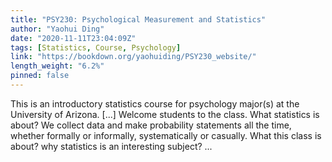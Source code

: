 ```yaml
---
title: "PSY230: Psychological Measurement and Statistics"
author: "Yaohui Ding"
date: "2020-11-11T23:04:09Z"
tags: [Statistics, Course, Psychology]
link: "https://bookdown.org/yaohuiding/PSY230_website/"
length_weight: "6.2%"
pinned: false
---
```


This is an introductory statistics course for psychology major(s) at the University of Arizona. [...] Welcome students to the class. What statistics is about? We collect data and make probability statements all the time, whether formally or informally, systematically or casually. What this class is about? why statistics is an interesting subject? ...
